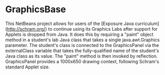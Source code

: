 # GraphicsBase

This NetBeans project allows for users of the [Exposure Java curriculum] (http://schram.org/) to continue using its Graphics Labs after support for Applets is dropped from Java. It does this by requiring a "paint" object method in a student's lab Java class that takes a single java.awt.Graphics parameter. The student's class is connected to the GraphicsPanel via the externalClass variable that takes the fully-qualified name of the student's Java class as its value. The "paint" method is then invoked by reflection. GraphicsPanel provides a 1000x650 drawing context, following Schram's standard Applet size.
